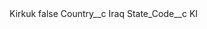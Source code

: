 <?xml version="1.0" encoding="UTF-8"?>
<CustomMetadata xmlns="http://soap.sforce.com/2006/04/metadata" xmlns:xsi="http://www.w3.org/2001/XMLSchema-instance" xmlns:xsd="http://www.w3.org/2001/XMLSchema">
    <label>Kirkuk</label>
    <protected>false</protected>
    <values>
        <field>Country__c</field>
        <value xsi:type="xsd:string">Iraq</value>
    </values>
    <values>
        <field>State_Code__c</field>
        <value xsi:type="xsd:string">KI</value>
    </values>
</CustomMetadata>
